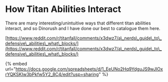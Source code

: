 # How Titan Abilities Interact

There are many interesting/unintuitive ways that different titan abilities interact, and so Dinorush and I have done our best to catalogue them here.&#x20;

[https://www.reddit.com/r/titanfall/comments/x3dwz7/a\_nerds\_guide\_to\_defensive\_abilities\_what\_blocks/](https://www.reddit.com/r/titanfall/comments/x3dwz7/a\_nerds\_guide\_to\_defensive\_abilities\_what\_blocks/)

{% embed url="https://docs.google.com/spreadsheets/d/1_EeUNo2Hq9YdguJS9wJIOxrYQKSKIw3bPkfw5Y2_8C4/edit?usp=sharing" %}
